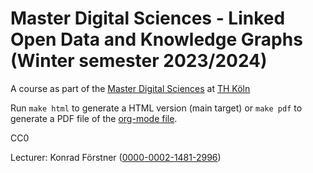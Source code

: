 # Master Digital Sciences - Linked Open Data and Knowledge Graphs (Winter semester 2023/2024)

A course as part of the [Master Digital
Sciences](https://digital-sciences.de) at
[TH Köln](https://www.th-koeln.de/)

Run `make html` to generate a HTML version (main target) or `make pdf`
to generate a PDF file of the [org-mode file](./index.org).

CC0 

Lecturer: Konrad Förstner 
([0000-0002-1481-2996](https://orcid.org/0000-0002-1481-2996))
